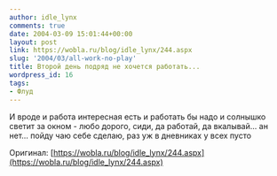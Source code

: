 ```yaml
---
author: idle_lynx
comments: true
date: 2004-03-09 15:01:44+00:00
layout: post
link: https://wobla.ru/blog/idle_lynx/244.aspx
slug: '2004/03/all-work-no-play'
title: Второй день подряд не хочется работать...
wordpress_id: 16
tags:
- Флуд
---
```


И вроде и работа интересная есть и работать бы надо и солнышко светит за окном - любо дорого, сиди, да работай, да вкалывай... ан нет... пойду чаю себе сделаю, раз уж в дневниках у всех пусто

Оригинал: [https://wobla.ru/blog/idle_lynx/244.aspx](https://wobla.ru/blog/idle_lynx/244.aspx)

